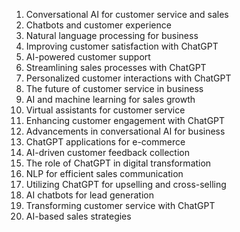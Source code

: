 1. Conversational AI for customer service and sales
2. Chatbots and customer experience
3. Natural language processing for business
4. Improving customer satisfaction with ChatGPT
5. AI-powered customer support
6. Streamlining sales processes with ChatGPT
7. Personalized customer interactions with ChatGPT
8. The future of customer service in business
9. AI and machine learning for sales growth
10. Virtual assistants for customer service
11. Enhancing customer engagement with ChatGPT
12. Advancements in conversational AI for business
13. ChatGPT applications for e-commerce
14. AI-driven customer feedback collection
15. The role of ChatGPT in digital transformation
16. NLP for efficient sales communication
17. Utilizing ChatGPT for upselling and cross-selling
18. AI chatbots for lead generation
19. Transforming customer service with ChatGPT
20. AI-based sales strategies
